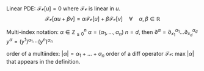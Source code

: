 Linear PDE: 
$\mathcal{Fe}[u]=0$  where $\mathcal{Fe}$ is linear in $u$.
$$\mathcal{Fe}[\alpha u+\beta v]=\alpha \mathcal{Fe}[u]+\beta \mathcal{Fe}[v] \quad\forall\quad \alpha ,\beta \in \mathbb{R}$$


Multi-index notation:
$\alpha \in \mathbb{Z}^{n}_{\ge 0}$   $\alpha =(\alpha _{1},\dots,\alpha _{n})$
$n=d$, then
$\partial_{}^{\alpha }=\partial_{x_{1}}^{\alpha _{1}}\dots\partial_{x_{d}}^{\alpha _{d}}$
$y^{\alpha }= (y^{1})^{\alpha _{1}}\cdots (y^{n})^{\alpha _{n}}$

order of a multiindex: $\lvert \alpha  \rvert=\alpha _{1}+\dots+\alpha _{n}$
order of a diff operator $\mathcal{Fe}$: max $\lvert \alpha  \rvert$ that appears in the definition.
